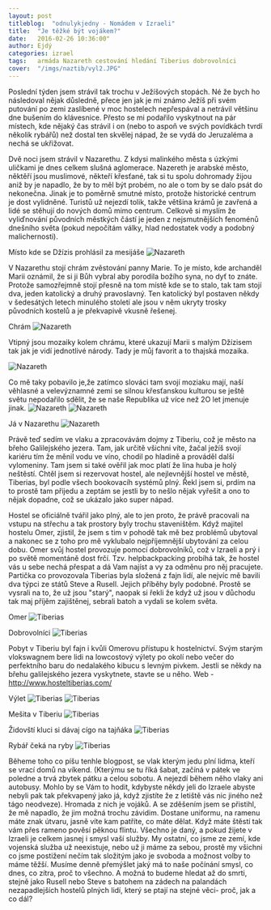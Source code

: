 ```yaml
---
layout: post
titleblog:  "odnulykjedny - Nomádem v Izraeli"
title:  "Je těžké být vojákem?"
date:   2016-02-26 10:36:00"
author: Ejdý
categories: izrael
tags:	armáda Nazareth cestování hledání Tiberius dobrovolníci
cover:  "/imgs/naztib/vyl2.JPG"
---
```

Poslední týden jsem strávil tak trochu v Ježíšových stopách. Né že bych ho následoval nějak důsledně, přece jen jak je mi známo Ježíš při svém putování po zemi zaslíbené v moc hostelech nepřespával a netrávil většinu dne bušením do klávesnice. Přesto se mi podařilo vyskytnout na pár místech, kde nějaký čas strávil i on (nebo to aspoň ve svých povídkách tvrdí několik rybářů) než dostal ten skvělej nápad, že se vydá do Jeruzaléma a nechá se ukřižovat.

Dvě noci jsem strávil v Nazarethu. Z kdysi malinkého města s úzkými uličkami je dnes celkem slušná aglomerace. Nazereth je arabské město, něktěří jsou muslimové, někteří křesťané, tak si tu spolu dohromady žijou aniž by je napadlo, že by to měl být probém, no ale o tom by se dalo psát do nekonečna. Jinak je to poměrně smutné místo, protože historické centrum je dost vylidněné. Turistů už nejezdí tolik, takže většina krámů je zavřená a lidé se stěhují do nových domů mimo centrum. Celkově si myslím že vyliďnování původních městkých částí je jeden z nejsmutnějších fenoménů dnešního světa (pokud nepočítám války, hlad nedostatek vody a podobný malichernosti).

Místo kde se Džízis prohlásil za mesijáše
![Nazareth](/odnulykjedny/imgs/naztib/2.JPG)

V Nazarethu stojí chrám zvěstování panny Marie. To je místo, kde archanděl Marii oznámil, že si ji Bůh vybral aby porodila božího syna, no dyť to znáte. Protože samozřejmně stojí přesně na tom místě kde se to stalo, tak tam stojí dva, jeden katolický a druhý pravoslavný. Ten katolický byl postaven někdy v šedesátých letech minulého století ale jsou v něm ukryty trosky původních kostelů a je překvapivě vkusně řešenej.

Chrám
![Nazareth](/odnulykjedny/imgs/naztib/1.JPG)


Vtipný jsou mozaiky kolem chrámu, které ukazují Marii s malým Džízisem tak jak je vidí jednotlivé národy. Tady je můj favorit a to thajská mozaika.

![Nazareth](/odnulykjedny/imgs/naztib/3.JPG)

Co mě taky pobavilo je,že zatímco slováci tam svojí moziaku mají, naší věhlasné a velevýznamné zemi se silnou křesťanskou kulturou se ještě světu nepodařilo sdělit, že se naše Republika už více než 2O let jmenuje jinak.
![Nazareth](/odnulykjedny/imgs/naztib/4.JPG)
![Nazareth](/odnulykjedny/imgs/naztib/5.JPG)

Já v Nazarethu
![Nazareth](/odnulykjedny/imgs/naztib/6.JPG)


Právě teď sedím ve vlaku a zpracovávám dojmy z Tiberiu, což je město na břeho Galilejského jezera. Tam, jak určitě všichni víte, žačal ježíš svojí kariéru tím že měnil vodu ve víno, chodil po hladině a prováděl další vylomeniny. Tam jsem si také ověřil jak moc platí že lína huba je holý neštěstí. Chtěl jsem si rezervovat hostel, ale nejlevnější hostel ve městě, Tiberias, byl podle všech bookovacíh systémů plný. Řekl jsem si, prdím na to prostě tam přijedu  a zeptám se jestli by to nešlo nějak vyřešit a ono to nějak dopadne, což se ukázalo jako super nápad.

Hostel se oficiálně tvářil jako plný, ale to jen proto, že právě pracovali na vstupu na střechu a tak prostory byly trochu staveništěm. Když majitel hostelu Omer, zjistil, že jsem s tim v pohodě tak mě bez problémů ubytoval a nakonec se z toho pro mě vyklubalo nejpříjemnější ubytování za celou dobu. Omer svůj hostel provozuje pomocí dobrovolníků, což v Izraeli a prý i po světě momentáně dost frčí. Tzv. helpbackpacking probíhá tak, že hostel vás u sebe nechá přespat a dá Vam najíst a vy za odměnu pro něj pracujete. Partička co provozovala Tiberias byla složená z fajn lidí, ale nejvíc mě bavili dva týpci ze států Steve a Rusell. Jejich příběhy byly podobné. Prostě se vysrali na to, že už jsou "starý", naopak si řekli že když už jsou v důchodu tak maj příjěm zajištěnej, sebrali batoh a vydali se kolem světa.

Omer
![Tiberias](/odnulykjedny/imgs/naztib/OMER.JPG)

Dobrovolníci
![Tiberias](/odnulykjedny/imgs/naztib/7.JPG)

Pobyt v Tiberiu byl fajn i kvůli Omerovu přístupu k hostelnictví. Svým starým vlokswagnem bere lidi na lowcostový výlety po okolí nebo večer do perfektního baru do nedalakého kibucu s levným pivkem. Jestli se někdy na břehu galilejského jezera vyskytnete, stavte se u něho. Web - http://www.hosteltiberias.com/


Výlet
![Tiberias](/odnulykjedny/imgs/naztib/vyl1.JPG)
![Tiberias](/odnulykjedny/imgs/naztib/vyl2.JPG)

Mešita v Tiberiu
![Tiberias](/odnulykjedny/imgs/naztib/mes.JPG)

Židovští kluci si dávaj cígo na tajňáka
![Tiberias](/odnulykjedny/imgs/naztib/9.JPG)

Rybář čeká na ryby
![Tiberias](/odnulykjedny/imgs/naztib/10.JPG)


Běheme toho co píšu tenhle blogpost, se vlak kterým jedu plní lidma, kteří se vrací domů na víkend. (Kterýmu se tu říká šabat, začíná v pátek ve poledne a trvá zbytek pátku a celou sobotu. A nejezdí během něho vlaky ani autobusy. Mohlo by se Vám to hodit, kdybyste někdy jeli do Izraele  abyste nebyli pak tak překvapený jako já, když zjistíte že z letiště vás nic jiného než tágo neodveze). Hromada z nich je vojáků. A se zděšením jsem se přistihl, že mě napadlo, že jim možná trochu závidim. Dostane uniformu, na ramenu máte znak útvaru, jasně víte kam patříte, co máte dělat. Když máte štěstí tak vám přes rameno pověsí pěknou flintu. Všechno je daný, a pokud žijete v Izraeli je celkem jasnej i smysl vaší služby. My ostatní, co jsme ze zemí, kde vojenská služba už neexistuje, nebo už ji máme za sebou, prostě my všichni co jsme postižení nečím tak složitým jako je svoboda a možnost volby to máme těžší. Musíme denně přemýšlet jaký má to naše počínání smysl, co dnes, co zítra, proč to všechno. A možná to budeme hledat až do smrti, stejně jako Rusell nebo Steve s batohem na zádech na palandách nezapadlejších hostelů plných lidí, který se ptají na stejné věci- proč, jak a co dál?
